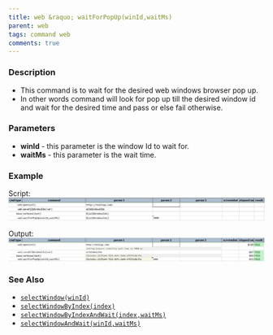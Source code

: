```yaml
---
title: web &raquo; waitForPopUp(winId,waitMs)
parent: web
tags: command web
comments: true
---
```


### Description

- This command is to wait for the desired web windows browser pop up.
- In other words command will look for pop up till the desired window id and wait for the desired time and pass or else fail otherwise.

### Parameters

- **winId** - this parameter is the window Id to wait for.
- **waitMs** - this parameter is the wait time.

### Example

Script:<br/>
![](image/waitForPopUp_01.png)

Output:<br/>
![](image/waitForPopUp_02.png)

### See Also

- [`selectWindow(winId)`](selectWindow(winId))
- [`selectWindowByIndex(index)`](selectWindowByIndex(index))
- [`selectWindowByIndexAndWait(index,waitMs)`](selectWindowByIndexAndWait(index,waitMs))
- [`selectWindowAndWait(winId,waitMs)`](selectWindowAndWait(winId,waitMs))